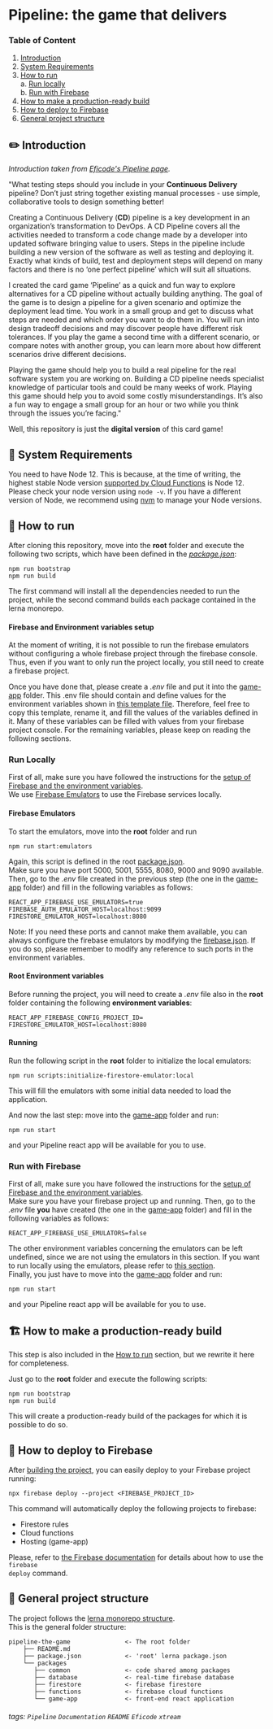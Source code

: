 Pipeline: the game that delivers
===

### Table of Content
1. [Introduction](#pencil2-introduction)
2. [System Requirements](#memo-system-requirements)
3. [How to run](#scroll-how-to-run)    
    a. [Run locally](#run-locally)    
    b. [Run with Firebase](#run-with-firebase)    
4. [How to make a production-ready build](#building_construction-how-to-make-a-production-ready-build)
5. [How to deploy to Firebase](#rocket-how-to-deploy-to-firebase)
6. [General project structure](#office-general-project-structure)

## :pencil2: Introduction
*Introduction taken from [Eficode's Pipeline page](https://www.praqma.com/stories/pipeline-card-game/).*

"What testing steps should you include in your **Continuous Delivery** pipeline? Don’t just string together existing manual processes - use simple, collaborative tools to design something better!

Creating a Continuous Delivery (**CD**) pipeline is a key development in an organization’s transformation to DevOps. A CD Pipeline covers all the activities needed to transform a code change made by a developer into updated software bringing value to users. Steps in the pipeline include building a new version of the software as well as testing and deploying it. Exactly what kinds of build, test and deployment steps will depend on many factors and there is no ‘one perfect pipeline’ which will suit all situations.

I created the card game ‘Pipeline’ as a quick and fun way to explore alternatives for a CD pipeline without actually building anything. The goal of the game is to design a pipeline for a given scenario and optimize the deployment lead time. You work in a small group and get to discuss what steps are needed and which order you want to do them in. You will run into design tradeoff decisions and may discover people have different risk tolerances. If you play the game a second time with a different scenario, or compare notes with another group, you can learn more about how different scenarios drive different decisions.

Playing the game should help you to build a real pipeline for the real software system you are working on. Building a CD pipeline needs specialist knowledge of particular tools and could be many weeks of work. Playing this game should help you to avoid some costly misunderstandings. It’s also a fun way to engage a small group for an hour or two while you think through the issues you’re facing."

Well, this repository is just the **digital version** of this card game!

## :memo: System Requirements
You need to have Node 12. This is because, at the time of writing, the highest stable Node version [supported by Cloud Functions](https://firebase.google.com/docs/functions/manage-functions) is Node 12. Please check your node version using <code>node -v</code>. If you have a different version of Node, we recommend using [nvm](https://github.com/nvm-sh/nvm) to manage your Node versions.


## :scroll: How to run

After cloning this repository, move into the **root** folder and execute the following two scripts, which have been defined in the *[package.json](./package.json)*:
```
npm run bootstrap
npm run build
```
The first command will install all the dependencies needed to run the project, while the second command builds each package contained in the lerna monorepo.   

#### Firebase and Environment variables setup
At the moment of writing, it is not possible to run the firebase emulators without configuring a whole firebase project through the firebase console. Thus, even if you want to only run the project locally, you still need to create a firebase project.    

Once you have done that, please create a *.env* file and put it into the [game-app](./packages/game-app) folder. This .env file should contain and define values for the environment variables shown in [this template file](./packages/game-app/.env.template). Therefore, feel free to copy this template, rename it, and fill the values of the variables defined in it. Many of these variables can be filled with values from your firebase project console. For the remaining variables, please keep on reading the following sections.

### Run Locally
First of all, make sure you have followed the instructions for the [setup of Firebase and the environment variables](#firebase-and-environment-variables-setup).   
We use [Firebase Emulators](https://firebase.google.com/docs/emulator-suite) to use the Firebase services locally.
#### Firebase Emulators
To start the emulators, move into the **root** folder and run
```
npm run start:emulators
```
Again, this script is defined in the root [package.json](./package.json).   
Make sure you have port 5000, 5001, 5555, 8080, 9000 and 9090 available. Then, go to the *.env* file created in the previous step (the one in the [game-app](./packages/game-app) folder) and fill in the following variables as follows:
```
REACT_APP_FIREBASE_USE_EMULATORS=true
FIREBASE_AUTH_EMULATOR_HOST=localhost:9099
FIRESTORE_EMULATOR_HOST=localhost:8080
```
Note: If you need these ports and cannot make them available, you can always configure the firebase emulators by modifying the [firebase.json](./firebase.json). If you do so, please remember to modify any reference to such ports in the environment variables.


#### Root Environment variables
Before running the project, you will need to create a *.env* file also in the **root** folder containing the following **environment variables**:
```
REACT_APP_FIREBASE_CONFIG_PROJECT_ID=
FIRESTORE_EMULATOR_HOST=localhost:8080
```
#### Running
Run the following script in the **root** folder to initialize the local emulators:
```
npm run scripts:initialize-firestore-emulator:local
```
This will fill the emulators with some initial data needed to load the application.  

And now the last step: move into the [game-app](./packages/game-app) folder and run:
```
npm run start
```
and your Pipeline react app will be available for you to use.


### Run with Firebase
First of all, make sure you have followed the instructions for the [setup of Firebase and the environment variables](#firebase-and-environment-variables-setup).   
Make sure you have your firebase project up and running. Then, go to the *.env* file **you** have created (the one in the [game-app](./packages/game-app) folder) and fill in the following variables as follows:
```
REACT_APP_FIREBASE_USE_EMULATORS=false
```
The other environment variables concerning the emulators can be left undefined, since we are not using the emulators in this section. If you want to run locally using the emulators, please refer to [this section](#run-locally).       
Finally, you just have to move into the [game-app](./packages/game-app) folder and run:
```
npm run start
```
and your Pipeline react app will be available for you to use.

## :building_construction: How to make a production-ready build
This step is also included in the [How to run](#how-to-run) section, but we rewrite it here for completeness. 

Just go to the **root** folder and execute the following scripts:
```
npm run bootstrap
npm run build
```
This will create a production-ready build of the packages for which it is possible to do so.

## :rocket: How to deploy to Firebase
After [building the project](#building_construction-how-to-make-a-production-ready-build), you can easily deploy to your Firebase project running:
```
npx firebase deploy --project <FIREBASE_PROJECT_ID>
```
This command will automatically deploy the following projects to firebase:
* Firestore rules
* Cloud functions
* Hosting (game-app)

Please, refer to [the Firebase documentation](https://firebase.google.com/docs/cli#deployment) for details about how to use the <code>firebase deploy</code> command.

## :office: General project structure
The project follows the [lerna monorepo structure](https://github.com/lerna/lerna).      
This is the general folder structure:
```
pipeline-the-game               <- The root folder
    ├── README.md        
    ├── package.json            <- 'root' lerna package.json
    └── packages
       ├── common               <- code shared among packages
       ├── database             <- real-time firebase database
       ├── firestore            <- firebase firestore
       ├── functions            <- firebase cloud functions
       └── game-app             <- front-end react application
```


###### tags: `Pipeline` `Documentation` `README` `Eficode` `xtream`
